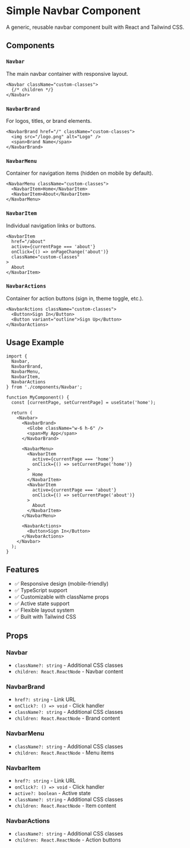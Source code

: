 # Simple Navbar Component

A generic, reusable navbar component built with React and Tailwind CSS.

## Components

### `Navbar`
The main navbar container with responsive layout.

```tsx
<Navbar className="custom-classes">
  {/* children */}
</Navbar>
```

### `NavbarBrand`
For logos, titles, or brand elements.

```tsx
<NavbarBrand href="/" className="custom-classes">
  <img src="/logo.png" alt="Logo" />
  <span>Brand Name</span>
</NavbarBrand>
```

### `NavbarMenu`
Container for navigation items (hidden on mobile by default).

```tsx
<NavbarMenu className="custom-classes">
  <NavbarItem>Home</NavbarItem>
  <NavbarItem>About</NavbarItem>
</NavbarMenu>
```

### `NavbarItem`
Individual navigation links or buttons.

```tsx
<NavbarItem
  href="/about"
  active={currentPage === 'about'}
  onClick={() => onPageChange('about')}
  className="custom-classes"
>
  About
</NavbarItem>
```

### `NavbarActions`
Container for action buttons (sign in, theme toggle, etc.).

```tsx
<NavbarActions className="custom-classes">
  <Button>Sign In</Button>
  <Button variant="outline">Sign Up</Button>
</NavbarActions>
```

## Usage Example

```tsx
import {
  Navbar,
  NavbarBrand,
  NavbarMenu,
  NavbarItem,
  NavbarActions
} from './components/Navbar';

function MyComponent() {
  const [currentPage, setCurrentPage] = useState('home');

  return (
    <Navbar>
      <NavbarBrand>
        <Globe className="w-6 h-6" />
        <span>My App</span>
      </NavbarBrand>

      <NavbarMenu>
        <NavbarItem
          active={currentPage === 'home'}
          onClick={() => setCurrentPage('home')}
        >
          Home
        </NavbarItem>
        <NavbarItem
          active={currentPage === 'about'}
          onClick={() => setCurrentPage('about')}
        >
          About
        </NavbarItem>
      </NavbarMenu>

      <NavbarActions>
        <Button>Sign In</Button>
      </NavbarActions>
    </Navbar>
  );
}
```

## Features

- ✅ Responsive design (mobile-friendly)
- ✅ TypeScript support
- ✅ Customizable with className props
- ✅ Active state support
- ✅ Flexible layout system
- ✅ Built with Tailwind CSS

## Props

### Navbar
- `className?: string` - Additional CSS classes
- `children: React.ReactNode` - Navbar content

### NavbarBrand
- `href?: string` - Link URL
- `onClick?: () => void` - Click handler
- `className?: string` - Additional CSS classes
- `children: React.ReactNode` - Brand content

### NavbarMenu
- `className?: string` - Additional CSS classes
- `children: React.ReactNode` - Menu items

### NavbarItem
- `href?: string` - Link URL
- `onClick?: () => void` - Click handler
- `active?: boolean` - Active state
- `className?: string` - Additional CSS classes
- `children: React.ReactNode` - Item content

### NavbarActions
- `className?: string` - Additional CSS classes
- `children: React.ReactNode` - Action buttons
